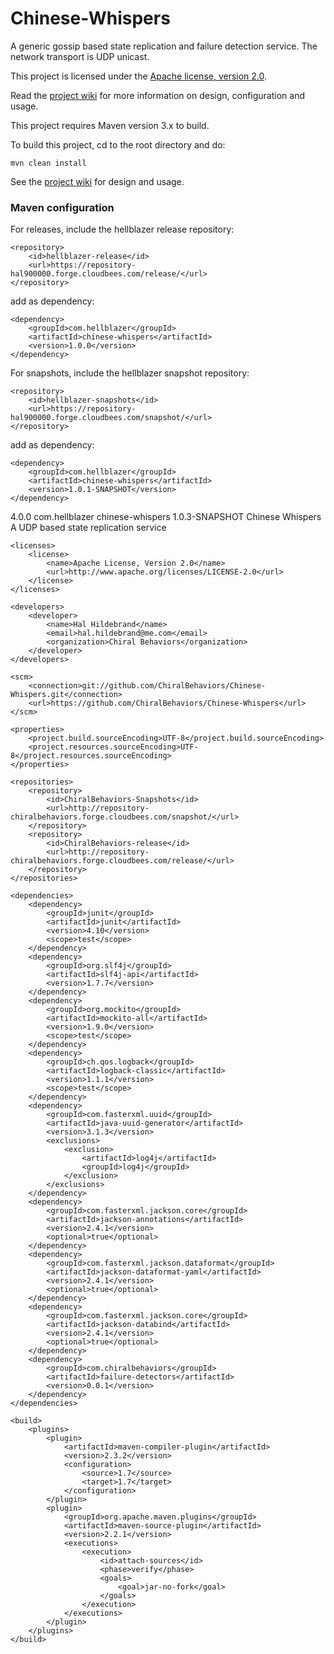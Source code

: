 Chinese-Whispers
================

A generic gossip based state replication and failure detection service.  The network transport is UDP unicast.

This project is licensed under the [Apache license, version 2.0](http://www.apache.org/licenses/LICENSE-2.0).

Read the [project wiki](https://github.com/Hellblazer/Chinese-Whispers/wiki) for more information on design, configuration and usage.

This project requires Maven version 3.x to build.

To build this project, cd to the root directory and do:

    mvn clean install

See the [project wiki](https://github.com/Hellblazer/Chinese-Whispers/wiki) for design and usage.

### Maven configuration

For releases, include the hellblazer release repository:

    <repository>
        <id>hellblazer-release</id>
        <url>https://repository-hal900000.forge.cloudbees.com/release/</url>
    </repository>
    
add as dependency:

    <dependency>
        <groupId>com.hellblazer</groupId>
        <artifactId>chinese-whispers</artifactId>
        <version>1.0.0</version>
    </dependency>

For snapshots, include the hellblazer snapshot repository:

    <repository>
        <id>hellblazer-snapshots</id>
        <url>https://repository-hal900000.forge.cloudbees.com/snapshot/</url>
    </repository>
    
add as dependency:

    <dependency>
        <groupId>com.hellblazer</groupId>
        <artifactId>chinese-whispers</artifactId>
        <version>1.0.1-SNAPSHOT</version>
    </dependency>


<project xmlns="http://maven.apache.org/POM/4.0.0" xmlns:xsi="http://www.w3.org/2001/XMLSchema-instance"
	xsi:schemaLocation="http://maven.apache.org/POM/4.0.0 http://maven.apache.org/xsd/maven-4.0.0.xsd">
	<modelVersion>4.0.0</modelVersion>
	<groupId>com.hellblazer</groupId>
	<artifactId>chinese-whispers</artifactId>
	<version>1.0.3-SNAPSHOT</version>
	<name>Chinese Whispers</name>
	<description>A UDP based state replication service</description>

	<licenses>
		<license>
			<name>Apache License, Version 2.0</name>
			<url>http://www.apache.org/licenses/LICENSE-2.0</url>
		</license>
	</licenses>

	<developers>
		<developer>
			<name>Hal Hildebrand</name>
			<email>hal.hildebrand@me.com</email>
			<organization>Chiral Behaviors</organization>
		</developer>
	</developers>

	<scm>
		<connection>git://github.com/ChiralBehaviors/Chinese-Whispers.git</connection>
		<url>https://github.com/ChiralBehaviors/Chinese-Whispers</url>
	</scm>

	<properties>
		<project.build.sourceEncoding>UTF-8</project.build.sourceEncoding>
		<project.resources.sourceEncoding>UTF-8</project.resources.sourceEncoding>
	</properties>

    <repositories>
        <repository>
            <id>ChiralBehaviors-Snapshots</id>
            <url>http://repository-chiralbehaviors.forge.cloudbees.com/snapshot/</url>
        </repository>
        <repository>
            <id>ChiralBehaviors-release</id>
            <url>http://repository-chiralbehaviors.forge.cloudbees.com/release/</url>
        </repository>
    </repositories>

	<dependencies>
		<dependency>
			<groupId>junit</groupId>
			<artifactId>junit</artifactId>
			<version>4.10</version>
			<scope>test</scope>
		</dependency>
		<dependency>
			<groupId>org.slf4j</groupId>
			<artifactId>slf4j-api</artifactId>
			<version>1.7.7</version>
		</dependency>
		<dependency>
			<groupId>org.mockito</groupId>
			<artifactId>mockito-all</artifactId>
			<version>1.9.0</version>
			<scope>test</scope>
		</dependency>
		<dependency>
			<groupId>ch.qos.logback</groupId>
			<artifactId>logback-classic</artifactId>
			<version>1.1.1</version>
			<scope>test</scope>
		</dependency>
		<dependency>
			<groupId>com.fasterxml.uuid</groupId>
			<artifactId>java-uuid-generator</artifactId>
			<version>3.1.3</version>
			<exclusions>
				<exclusion>
					<artifactId>log4j</artifactId>
					<groupId>log4j</groupId>
				</exclusion>
			</exclusions>
		</dependency>
		<dependency>
			<groupId>com.fasterxml.jackson.core</groupId>
			<artifactId>jackson-annotations</artifactId>
			<version>2.4.1</version>
            <optional>true</optional>
		</dependency>
		<dependency>
			<groupId>com.fasterxml.jackson.dataformat</groupId>
			<artifactId>jackson-dataformat-yaml</artifactId>
			<version>2.4.1</version>
			<optional>true</optional>
		</dependency>
		<dependency>
			<groupId>com.fasterxml.jackson.core</groupId>
			<artifactId>jackson-databind</artifactId>
			<version>2.4.1</version>
			<optional>true</optional>
		</dependency>
		<dependency>
			<groupId>com.chiralbehaviors</groupId>
			<artifactId>failure-detectors</artifactId>
			<version>0.0.1</version>
		</dependency>
	</dependencies>

	<build>
		<plugins>
			<plugin>
				<artifactId>maven-compiler-plugin</artifactId>
				<version>2.3.2</version>
				<configuration>
					<source>1.7</source>
					<target>1.7</target>
				</configuration>
			</plugin>
			<plugin>
				<groupId>org.apache.maven.plugins</groupId>
				<artifactId>maven-source-plugin</artifactId>
				<version>2.2.1</version>
				<executions>
					<execution>
						<id>attach-sources</id>
						<phase>verify</phase>
						<goals>
							<goal>jar-no-fork</goal>
						</goals>
					</execution>
				</executions>
			</plugin>
		</plugins>
	</build>
</project>